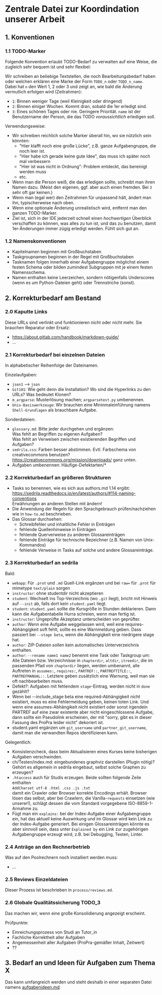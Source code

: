 # Zentrale Datei zur Koordindation unserer Arbeit


## 1. Konventionen

### 1.1 TODO-Marker

Folgende Konvention erlaubt TODO-Bedarf zu verwalten auf eine Weise, die
zugleich sehr bequem ist und sehr flexibel:

Wir schreiben an beliebige Textstellen, die noch Bearbeitungsbedarf haben oder welchen erklären
eine Marke der Form `TODO_n` oder `TODO_n_name`.  
Dabei hat `n` den Wert 1, 2 oder 3 und zeigt an, wie bald die Änderung vermutlich
erfolgen wird (Zeitrahmen):

- `1`: Binnen weniger Tage (weil Kleinigkeit oder dringend)
- `2`: Binnen einiger Wochen. Kommt dran, sobald die 1er erledigt sind.
- `3`: Eines schönen Tages oder nie. Geringere Priorität.
`name` ist der Benutzername der Person, die das TODO _voraussichtlich_ erledigen soll.

Verwendungsweise:

- Wir schreiben reichlich solche Marker überall hin, wo sie nützlich sein könnten:
  - "Hier klafft noch eine große Lücke", z.B. ganze Aufgabengruppe, die noch leer ist.
  - "Hier habe ich gerade keine gute Idee", das muss ich später noch mal verbessern
  - "Hier ist was nicht in Ordnung": Problem entdeckt, das bereinigt werden muss
  - etc.
- Wenn man die Person weiß, die das erledigen sollte, schreibt man ihren Namen dazu.
  (Meist den eigenen, ggf. aber auch einen fremden. Bei `3` sehr oft gar keinen.)
- Wenn man (egal wer) den Zeitrahmen für unpassend hält, ändert man ihn, typischerweise nach oben.
- Wenn eine optionale Änderung unrealistisch wird, entfernt man den ganzen TODO-Marker.
- Ziel ist, sich in der IDE jederzeit schnell einen _hochwertigen_ Überblick verschaffen
  zu können, was alles zu tun ist, und das zu benutzen, damit 1er-Änderungen immer zügig
  erledigt werden. Fühlt sich gut an.

### 1.2 Namenskonventionen

- Kapitelnamen beginnen mit Großbuchstaben
- Taskgroupnamen beginnen in der Regel mit Großbuchstaben
- Tasknamen folgen innerhalb einer Aufgabengruppe möglichst einem festen Schema
  oder bilden zumindest Subgruppen mit je einem festen Namensschema.
- Namen enthalten keine Leerzeichen,
  sondern nötigenfalls Underscores (wenn es um Python-Dateien geht)
  oder Trennstriche (sonst).


## 2. Korrekturbedarf am Bestand

### 2.0 Kaputte Links

Diese URLs sind verlinkt und funktionieren nicht oder nicht mehr.
Sie brauchen Reparatur oder Ersatz:

- https://about.gitlab.com/handbook/markdown-guide/
- ...


### 2.1 Korrekturbedarf bei einzelnen Dateien

In alphabetischer Reihenfolge der Dateinamen.

Einzelaufgaben:

- `json1` --> `json`
- `Git101`: Wie geht denn die Installation? Wo sind die Hyperlinks zu den URLs? 
  Was bedeutet Klonen?
- `m_argparse`: Musterlösung machen; `argparsetest.py` umbenennen.
- `Unix-Basiswerkzeuge`: Wir brauchen eine Mininmaleinführung namens
  `Shell-Grundlagen` als brauchbare Aufgabe.

Sonderdateien:

- `glossary.md`: Bitte jeder durchgehen und ergänzen:  
  Was fehlt an Begriffen zu eigenen Aufgaben?  
  Was fehlt an Verweisen zwischen existierenden Begriffen und Aufgaben?
- `sedrila.css`: Farben besser abstimmen. 
  Evtl. Farbschema von creativecommons benutzen?
  https://creativecommons.org/mission/downloads/ ganz unten.
- Aufgaben umbenennen: Häufige-Defektarten/*


### 2.2 Korrekturbedarf an größeren Strukturen

- Tasks so benennen, wie es sich aus authors.md 1.14 ergibt:
  https://sedrila.readthedocs.io/en/latest/authors/#114-naming-conventions  
  Erwähnungen an anderen Stellen mit ändern!
- Die Anwendung der Regeln für den Sprachgebrauch prüfen/nachziehen
  wie in `how-to.md` beschrieben.
- Das Glossar durchsehen:
    - Schreibfehler und inhaltliche Fehler in Einträgen
    - fehlende Quellenhinweise in Einträgen
    - fehlende Querverweise zu anderen Glossareinträgen
    - fehlende Einträge für technische Bezeichner (z.B. Namen von Unix-Kommandos)
    - fehlende Verweise in Tasks auf solche und andere Glossareinträge.


### 2.3 Korrekturbedarf an sedrila

Bald:

- `webapp`: Für `.prot` und `.md` Quell-Link ergänzen und bei `raw=` für `.prot` für
  mimetype `text/plain` sorgen
- `instructor`: ohne studentdir nicht akzeptieren
- `student`: Wechselt ins Top-Verzeichnis (wo `.git` liegt), bricht mit Hinweis auf `--init` ab,
  falls dort kein `student.yaml` liegt.
- `student`: `student.yaml` sollte die Kursgröße in Stunden deklarieren.
  Dann kann die Aufgabentabelle Hurra schreien, wenn man fertig ist.
- `instructor`: Ungeprüfte Akzeptanz unterscheiden von geprüfter.
- `author`: Wenn eine Aufgabe weggelassen wird, weil eine requires-Abhängigkeit soft fehlt,
  sollte es eine Warnmeldung geben. Dass passiert bei `--stage beta`, wenn die Abhängigkeit 
  eine niedrigere stage hat.
- `author`: ZIP-Dateien sollen kein automatisches Unterverzeichnis enthalten.
- `author`: `--rename name1 name2` benennt eine Task oder Taskgroup um:
  Alle Dateien bzw. Verzeichnisse in `chapterdir`, `altdir`, `itreedir`, die im passenden Pfad
  von `chapterdir` liegen, werden umbenannt, alle Auftreten in `assumes:`, `requires:`,
  `PARTREF::`, `PARTREFTITLE::`, `PARTREFMANUAL::`. Letztere geben zusätzlich eine Warnung,
  weil man sie oft nachbearbeiten muss.
- Defekt?: Aufgaben mit fehlendem `stage`-Eintrag, werden nicht in `done` gezählt?
- Wenn bei --include_stage beta eine required-Abhängigkeit nicht existiert,
  muss es eine Fehlermeldung geben, keinen toten Link.
  Und wenn eine assumes-Abhängikeit nicht existiert oder sonst irgendein PARTREF
  auf eine zwar existente aber nicht eingeschlossene Aufgabe, dann sollte ein Pseudolink
  erscheinen, der mit "sorry, gibt es in dieser Fassung des ProPra leider nicht" dekoriert ist.
- student.yaml ergänzen um `git_username` und `partner_git_username`, damit man die
  verwandten Repos identifizieren kann.

Gelegentlich:
- Konsistenzcheck, dass beim Aktualisieren eines Kurses keine bisherigen Aufgaben
  verschwinden.
- ch/Testen/index.md: eingebundenes graphviz darstellen (Plugin nötig)?
  Gehört es allgemein in sedrila eingebaut, selbst solche Graphen zu erzeugen?
- `.htaccess` auch für Studis erzeugen. Beide sollten folgende Zeile enthalten  
  `AddCharset utf-8 .html .css .js .txt`  
  damit ein Crawler oder Browser korrekte Encodings erhält.
  Browser lösen das selbst, aber bei Crawlern, die Vanilla-`requests` einsetzen (wie unserer!), 
  schlägt dessen die vom Standard vorgegebene ISO-8859-1-Annahme zu. 
- Fügt man ein `explains:` bei der Index-Aufgabe einer Aufgabengruppe ein, hat das aktuell 
  keine Auswirkung und im Glossar wird kein Link zu der Index-Aufgabe generiert. Bei einigen 
  Glossareinträgen könnte es aber sinnvoll sein, dass unter `Explained by` ein Link zur 
  zugehörigen Aufgabengruppe erzeugt wird, z.B. bei Debugging, Testen, Linter.


### 2.4 Anträge an den Rechnerbetrieb

Was auf den Poolrechnern noch installiert werden muss:
- ...


### 2.5 Reviews Einzeldateien

Dieser Prozess ist beschrieben in `process/reviews.md`.


### 2.6 Globale Qualitätssicherung  TODO_3

Das machen wir, wenn eine große Konsolidierung angezeigt erscheint.

Prüfpunkte:

- Einreichungsprozess von Studi an Tutor_in
- Fachliche Korrektheit aller Aufgaben
- Angemessenheit aller Aufgaben (ProPra-gemäßer Inhalt, Zeitwert)
- ??


## 3. Bedarf an und Ideen für Aufgaben zum Thema X

Das kann umfangreich werden und steht deshalb in einer separaten Datei namens
[aufgabenideen.md](aufgabenideen.md).
